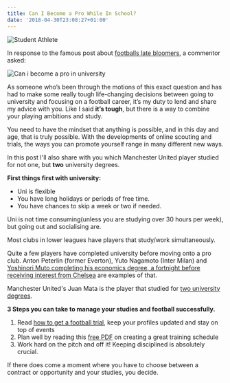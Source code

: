 ```yaml
---
title: Can I Become a Pro While In School?
date: '2018-04-30T23:08:27+01:00'
---
```

![Student Athlete](/img/blog/student-athlete.jpg)

<p class="p1" style="text-align: left;">In response to the famous post about <a href="http://www.nickhumph.com/2011/11/05/how-to-be-a-pro-soccer-player-late-bloomer">footballs late bloomers</a>, a commentor asked:</p>

![Can i become a pro in university](/img/blog/can-i-become-a-pro-in-university.png)

<p class="p3"><span class="s1">As someone who’s been through the motions of this exact question and has had to make some really tough life-changing decisions between going to university and focusing on a football career, it’s my duty to lend and share my advice with you. Like I said </span><span class="s3"><b>it’s tough</b></span><span class="s1">, but there is a way to combine your playing ambitions and study.</span></p>
<p class="p3"><span class="s1">You need to have the mindset that anything is possible, and in this day and age, that is truly possible. With the developments of online scouting and trials, the ways you can promote yourself range in many different new ways.</span></p>
<p class="p3">In this post I'll also share with you which Manchester United player studied for not one, but <strong>two</strong> university degrees.</p>
<p class="p4"><span class="s1"><b>First things first with university: </b></span></p>

<ul>
 	<li class="p3"><span class="s1">Uni is flexible</span></li>
 	<li class="p3"><span class="s1">You have long holidays or periods of free time.</span></li>
 	<li class="p3">You have chances to skip a week or two if needed.</li>
</ul>
<p class="p3"><span class="s1">Uni is not time consuming(unless you are studying over 30 hours per week), but going out and socialising are.</span></p>
<p class="p3"><span class="s1">Most clubs in lower leagues have players that study/work simultaneously.</span></p>
<p class="p3"><span class="s1">Quite a few players have completed university before moving onto a pro club. Anton Peterlin (former Everton), Yuto Nagamoto (Inter Milan) and <a href="http://www.bbc.co.uk/sport/0/football/32230300">Yoshinori Muto completing his economics degree, a fortnight before receiving interest from Chelsea</a> are examples of that.</span></p>
<p class="p3">Manchester United's Juan Mata is the player that studied for <a href="http://www.dailymail.co.uk/sport/football/article-2098984/Chelseas-Juan-Mata-exclusive-Two-degrees-backpacking.html">two university degrees</a>.</p>
<p class="p4"><span class="s1"><b>3 Steps you can take to manage your studies and football successfully.</b></span></p>

<ol>
 	<li class="p3"><span class="s1">Read <a href="/post/successful-soccer-players-mentors/">how to get a football trial</a>, keep your profiles updated and stay on top of events</span></li>
 	<li class="p3"><span class="s1">Plan well by reading this <a href="/files/blog/Skyrocket-your-Improvement-Effectives-Train-Like-a-Pro-Series-2015.pdf">free PDF</a> on creating a great training schedule</span></li>
 	<li class="p3"><span class="s1">Work hard on the pitch and off it! Keeping disciplined is absolutely crucial. </span></li>
</ol>
<p class="p3"><span class="s1">If there does come a moment where you have to choose between a contract or opportunity and your studies, you decide.</span></p>
